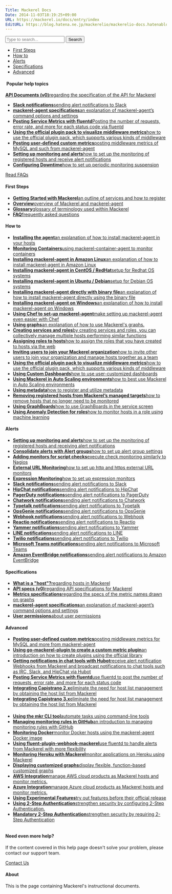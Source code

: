 ```yaml
---
Title: Mackerel Docs
Date: 2014-11-03T18:19:25+09:00
URL: https://mackerel.io/docs/entry/index
EditURL: https://blog.hatena.ne.jp/mackerelio/mackerelio-docs.hatenablog.mackerel.io/atom/entry/8454420450072239982
---
```


<div id="help-top-entry">


<div class="hatena-module-search-box">
  <form class="search-form" role="search" action="https://mackerel.io/docs/search" method="get">
    <input type="text" name="q" class="search-module-input" value="" placeholder="Type to search..." required="">
    <input type="submit" value="Search" class="search-module-button">
  </form>
</div>

<ul id="internal-links">
  <li><a href="#first-steps">First Steps</a></li>
  <li><a href="#howto">How to</a></li>
  <li><a href="#alerts">Alerts</a></li>
  <li><a href="#specifications">Specifications</a></li>
  <li><a href="#advanced">Advanced</a></li>
</ul>

<div id="hot-entries">
  <h4><img src="/assets/images/blog/star.png" alt="" /> <span>Popular help topics</span></h4>
  <div>
    <p id="help-api-links">
      <a href="https://mackerel.io/api-docs/"><i class="icon-api"></i><strong>API Documents (v0)</strong><span>regarding the specification of the API for Mackerel</span></a>
    </p>
    <ul>
      <li><a href="https://mackerel.io/docs/entry/howto/alerts/slack"><strong>Slack notifications</strong><span>sending alert notifications to Slack</span></a></li>
      <li><a href="https://mackerel.io/docs/entry/spec/agent"><strong>mackerel-agent specifications</strong><span>an explanation of mackerel-agent’s command options and settings</span></a></li>
      <li><a href="https://mackerel.io/docs/entry/advanced/fluentd"><strong>Posting Service Metrics with fluentd</strong><span>Posting the number of requests, error rate, and more for each status code via fluentd</span></a></li>
      <li><a href="https://mackerel.io/docs/entry/howto/mackerel-agent-plugins"><strong>Using the official plugin pack to visualize middleware metrics</strong><span>how to use the official plugin pack, which supports various kinds of middleware</span></a></li>
      <li><a href="https://mackerel.io/docs/entry/advanced/custom-metrics"><strong>Posting user-defined custom metrics</strong><span>posting middleware metrics of MySQL and such from mackerel-agent</span></a></li>
      <li><a href="https://mackerel.io/docs/entry/howto/alerts"><strong>Setting up monitoring and alerts</strong><span>how to set up the monitoring of registered hosts and receive alert notifications</span></a></li>
      <li><a href="https://mackerel.io/docs/entry/howto/downtimes"><strong>Configuring Downtime</strong><span>how to set up periodic monitoring suspension</span></a></li>
    </ul>
  </div>
  <p id="link-faq"><a href="https://support.mackerel.io/hc/en-us">Read FAQs</a></p>
</div>

<div id="docs-list">

<section id="section-newbie">
<div id="first-steps" class="fragment"></div> 
<h4><span>First Steps</span></h4>
<ul>
    <li><a href="https://mackerel.io/docs/entry/getting-started"><strong>Getting Started with Mackerel</strong><span>an outline of services and how to register</span></a></li>
    <li><a href="https://mackerel.io/docs/entry/overview"><strong>Overview</strong><span>overview of Mackerel and mackerel-agent</span></a></li>
    <li><a href="https://mackerel.io/docs/entry/glossary"><strong>Glossary</strong><span>glossary of terminology used within Mackerel</span></a></li>
    <li><a href="https://support.mackerel.io/hc/en-us"><strong>FAQ</strong><span>frequently asked questions</span></a></li>
</ul>
</section>

<section id="section-howto">
<div id="howto" class="fragment"></div>
<h4><span>How to</span></h4>
<ul>
    <li><a href="https://mackerel.io/docs/entry/howto/install-agent"><strong>Installing the agent</strong><span>an explanation of how to install mackerel-agent in your hosts</span></a></li>
    <li><a href="https://mackerel.io/docs/entry/howto/container-agent"><strong>Monitoring Containers</strong><span>using mackerel-container-agent to monitor containers</span></a></li>
    <li><a href="https://mackerel.io/docs/entry/howto/install-agent/amazon-linux"><strong>Installing mackerel-agent in Amazon Linux</strong><span>an explanation of how to install mackerel-agent in Amazon Linux</span></a></li>
    <li><a href="https://mackerel.io/docs/entry/howto/install-agent/rpm"><strong>Installing mackerel-agent in CentOS / RedHat</strong><span>setup for Redhat OS systems</span></a></li>
    <li><a href="https://mackerel.io/docs/entry/howto/install-agent/deb"><strong>Installing mackerel-agent in Ubuntu / Debian</strong><span>setup for Debian OS systems</span></a></li>
    <li><a href="https://mackerel.io/docs/entry/howto/install-agent/binary"><strong>Installing mackerel-agent directly with binary file</strong><span>an explanation of how to install mackerel-agent directly using the binary file</span></a></li>
    <li><a href="https://mackerel.io/docs/entry/howto/install-agent/msi"><strong>Installing mackerel-agent on Windows</strong><span>an explanation of how to install mackerel-agent on Windows</span></a></li>
    <li><a href="https://mackerel.io/docs/entry/howto/chef"><strong>Using Chef to set-up mackerel-agent</strong><span>make setting up mackerel-agent even easier with Chef</span></a></li>
    <li><a href="https://mackerel.io/docs/entry/howto/view-graphs"><strong>Using graphs</strong><span>an explanation of how to use Mackerel's graphs.</span></a></li>  
    <li><a href="https://mackerel.io/docs/entry/howto/create-services-and-roles"><strong>Creating services and roles</strong><span>by creating services and roles, you can collectively manage multiple hosts performing similar functions</span></a></li>  
    <li><a href="https://mackerel.io/docs/entry/howto/assign-roles-to-hosts"><strong>Assigning roles to hosts</strong><span>how to assign the roles that you have created to hosts via the web</span></a></li>
    <li><a href="https://mackerel.io/docs/entry/howto/invite-others"><strong>Inviting users to join your Mackerel organization</strong><span>how to invite other users to join your organization and manage hosts together as a team</span></a></li>
    <li><a href="https://mackerel.io/docs/entry/howto/mackerel-agent-plugins"><strong>Using the official plugin pack to visualize middleware metrics</strong><span>how to use the official plugin pack, which supports various kinds of middleware</span></a></li>
    <li><a href="https://mackerel.io/docs/entry/howto/dashboard"><strong>Using Custom Dashboards</strong><span>how to use user-customized dashboards</span></a></li>
    <li><a href="https://mackerel.io/docs/entry/howto/auto-scaling"><strong>Using Mackerel in Auto Scaling environments</strong><span>how to best use Mackerel in Auto Scaling environments</span></a></li>
    <li><a href="https://mackerel.io/docs/entry/howto/metadata"><strong>Using metadata</strong><span>how to register and utilize metadata</span></a></li>
    <li><a href="https://mackerel.io/docs/entry/howto/host-retirement"><strong>Removing registered hosts from Mackerel’s managed targets</strong><span>how to remove hosts that no longer need to be monitored</span></a></li>
    <li><a href="https://mackerel.io/docs/entry/howto/graphboard"><strong>Using GraphBoards</strong><span>how to use GraphBoards in the service screen</span></a></li>
    <li><a href="https://mackerel.io/docs/entry/howto/anomaly-detection-for-roles"><strong>Using Anomaly Detection for roles</strong><span>how to monitor hosts in a role using machine learning</span></a></li>
</ul>
</section>

<section id="section-alerts">
<div id="alerts" class="fragment"></div>
<h4><span>Alerts</span></h4>
<ul>
    <li><a href="https://mackerel.io/docs/entry/howto/alerts"><strong>Setting up monitoring and alerts</strong><span>how to set up the monitoring of registered hosts and receiving alert notifications</span></a></li>
    <li><a href="https://mackerel.io/docs/entry/howto/alert-groups"><strong>Consolidate alerts with Alert groups</strong><span>how to set up alert group settings</span></a></li>
    <li><a href="https://mackerel.io/docs/entry/custom-checks"><strong>Adding monitors for script checks</strong><span>execute check monitoring similarly to Nagios</span></a></li>
    <li><a href="https://mackerel.io/docs/entry/external-monitoring"><strong>External URL Monitoring</strong><span>how to set up http and https external URL monitors</span></a></li>
    <li><a href="https://mackerel.io/docs/entry/expression-monitoring"><strong>Expression Monitoring</strong><span>how to set up expression monitors</span></a></li>
    <li><a href="https://mackerel.io/docs/entry/howto/alerts/slack"><strong>Slack notifications</strong><span>sending alert notifications to Slack</span></a></li>
    <li><a href="https://mackerel.io/docs/entry/howto/alerts/hipchat"><strong>HipChat notifications</strong><span>sending alert notifications to HipChat</span></a></li>
    <li><a href="https://mackerel.io/docs/entry/howto/alerts/pagerduty"><strong>PagerDuty notifications</strong><span>sending alert notifications to PagerDuty</span></a></li>
    <li><a href="https://mackerel.io/docs/entry/howto/alerts/chatwork"><strong>Chatwork notifications</strong><span>sending alert notifications to Chatwork</span></a></li>
    <li><a href="https://mackerel.io/docs/entry/howto/alerts/typetalk"><strong>Typetalk notifications</strong><span>sending alert notifications to Typetalk</span></a></li>
    <li><a href="https://mackerel.io/docs/entry/howto/alerts/OpsGenie"><strong>OpsGenie notifications</strong><span>sending alert notifications to OpsGenie</span></a></li>
    <li><a href="https://mackerel.io/docs/entry/howto/alerts/webhook"><strong>Webhook notifications</strong><span>sending alert notifications to Webhook</span></a></li>
    <li><a href="https://mackerel.io/docs/entry/howto/alerts/reactio"><strong>Reactio notifications</strong><span>sending alert notifications to Reactio</span></a></li>
    <li><a href="https://mackerel.io/docs/entry/howto/alerts/yammer"><strong>Yammer notifications</strong><span>sending alert notifications to Yammer</span></a></li>
    <li><a href="https://mackerel.io/docs/entry/howto/alerts/line"><strong>LINE notifications</strong><span>sending alert notifications to LINE</span></a></li>
    <li><a href="https://mackerel.io/docs/entry/howto/alerts/twilio"><strong>Twilio notifications</strong><span>sending alert notifications to Twilio</span></a></li>
    <li><a href="https://mackerel.io/docs/entry/howto/alerts/microsoft-teams"><strong>Microsoft Teams notifications</strong><span>sending alert notifications to Microsoft Teams</span></a></li>
    <li><a href="https://mackerel.io/docs/entry/howto/alerts/eventbridge"><strong>Amazon EventBridge notifications</strong><span>sending alert notifications to Amazon EventBridge</span></a></li>
</ul>
</section>

<section id="section-specification">
<div id="specifications" class="fragment"></div>
<h4><span>Specifications</span></h4>
<ul>
    <li><a href="https://mackerel.io/ja/docs/entry/spec/about-host"><strong>What is a "host"?</strong><span>regarding hosts in Mackerel</span></a></li>
    <li><a href="https://mackerel.io/api-docs/"><strong>API specs (v0)</strong><span>regarding API specifications for Mackerel</span></a></li>
    <li><a href="https://mackerel.io/docs/entry/spec/metrics"><strong>Metrics specifications</strong><span>regarding the specs of the metric names drawn on graphs</span></a></li>
    <li><a href="https://mackerel.io/docs/entry/spec/agent"><strong>mackerel-agent specifications</strong><span>an explanation of mackerel-agent’s command options and settings</span></a></li>
    <li><a href="https://mackerel.io/docs/entry/spec/authority"><strong>User permissions</strong><span>about user permissions</span></a></li>
</ul>
</section>

<section id="section-advanced">
<div id="advanced" class="fragment"></div>
<h4><span>Advanced</span></h4>
<ul>
    <li><a href="https://mackerel.io/docs/entry/advanced/custom-metrics"><strong>Posting user-defined custom metrics</strong><span>posting middleware metrics for MySQL and more from mackerel-agent</span></a></li>
    <li><a href="https://mackerel.io/docs/entry/advanced/go-mackerel-plugin"><strong>Using go-mackerel-plugin to create a custom metric plugin</strong><span>an
 introduction on how to create plugins using the official library</span></a></li>
    <li><a href="https://mackerel.io/docs/entry/advanced/hubot"><strong>Getting notifications in chat tools with Hubot</strong><span>receive alert notification Webhooks from Mackerel and broadcast notifications to chat tools such as IRC, Slack, and HipChat via Hubot</span></a></li>
    <li><a href="https://mackerel.io/docs/entry/advanced/fluentd"><strong>Posting Service Metrics with fluentd</strong><span>use fluentd to post the number of requests, error rate, and more for each status code</span></a></li>
    <li><a href="https://mackerel.io/docs/entry/advanced/capistrano-2.x"><strong>Integrating Capistrano 2.x</strong><span>eliminate the need for host list management by obtaining the host list from Mackerel</span></a></li>
    <li><a href="https://mackerel.io/docs/entry/advanced/capistrano-3.x"><strong>Integrating Capistrano 3.x</strong><span>eliminate the need for host list management by obtaining the host list from Mackerel</span></a></li>    
　<li><a href="https://mackerel.io/docs/entry/advanced/cli"><strong>Using the mkr CLI tool</strong><span>automate tasks using command-line tools</span></a></li>
    <li><a href="https://mackerel.io/docs/entry/advanced/monitors-github"><strong>Managing monitoring rules in GitHub</strong><span>an introduction to managing monitoring rules with GitHub</span></a></li>
    <li><a href="https://mackerel.io/docs/entry/advanced/docker"><strong>Monitoring Docker</strong><span>monitor Docker hosts using the mackerel-agent Docker image</span></a></li>
    <li><a href="https://mackerel.io/docs/entry/advanced/fluent-plugin-webhook-mackerel"><strong>Using fluent-plugin-webhook-mackerel</strong><span>use fluentd to handle alerts from Mackerel with more flexibility</span></a></li>
    <li><a href="https://mackerel.io/docs/entry/advanced/monitoring-heroku"><strong>Monitoring Heroku with Mackerel</strong><span>monitor applications on Heroku using Mackerel</span></a></li>
    <li><a href="https://mackerel.io/docs/entry/advanced/advanced-graph"><strong>Displaying customized graphs</strong><span>display flexible, function-based customized graphs</span></a></li>
    <li><a href="https://mackerel.io/docs/entry/integrations/aws"><strong>AWS Integration</strong><span>manage AWS cloud products as Mackerel hosts and monitor metrics.</span></a></li>
    <li><a href="https://mackerel.io/docs/entry/integrations/azure"><strong>Azure Integration</strong><span>manage Azure cloud products as Mackerel hosts and monitor metrics.</span></a></li>
    <li><a href="https://mackerel.io/docs/entry/advanced/experimental-features"><strong>Using Experimental Features</strong><span>try out features before their official release</span></a></li>
    <li><a href="https://mackerel.io/docs/entry/howto/MFA"><strong>Using 2-Step Authentication</strong><span>strengthen security by configuring 2-Step Authentication.</span></a></li>
    <li><a href="https://mackerel.io/docs/entry/howto/enforcing-MFA"><strong>Mandatory 2-Step Authentication</strong><span>strengthen security by requiring 2-Step Authentication</span></a></li>
</ul>
</section>

</div>

<div id="contact-human">
    <p id="human-image"><img src="/assets/images/blog/support.png" alt="" /></p>
    <h4>Need even more help?</h4>
    <p id="contact-human-info">If the content covered in this help page doesn't solve your problem, please contact our support team.</p> 
    <p id="contact-human-button"><a href="https://support.mackerel.io/hc/en-us/requests/new" class="ui-button button-blue">Contact Us</a></p>
</div>
<div id="about-container">
    <h4 id="about"><span>About</span></h4>
    <p>This is the page containing Mackerel's <https://mackerel.io> instructional documents.</p>
</div>

</div>
